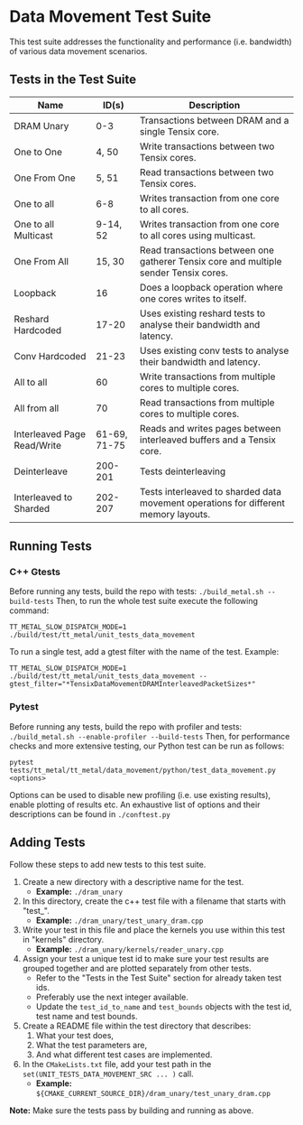 # Data Movement Test Suite

This test suite addresses the functionality and performance (i.e. bandwidth) of various data movement scenarios.

## Tests in the Test Suite

| Name                        | ID(s)        | Description                                                                          |
| ----------                  | -----        | ----------------------------------------------------                                 |
| DRAM Unary                  | 0-3          | Transactions between DRAM and a single Tensix core.                                  |
| One to One                  | 4, 50        | Write transactions between two Tensix cores.                                         |
| One From One                | 5, 51        | Read transactions between two Tensix cores.                                          |
| One to all                  | 6-8          | Writes transaction from one core to all cores.                                       |
| One to all Multicast        | 9-14, 52     | Writes transaction from one core to all cores using multicast.                       |
| One From All                | 15, 30       | Read transactions between one gatherer Tensix core and multiple sender Tensix cores. |
| Loopback                    | 16           | Does a loopback operation where one cores writes to itself.                          |
| Reshard Hardcoded           | 17-20        | Uses existing reshard tests to analyse their bandwidth and latency.                  |
| Conv Hardcoded              | 21-23        | Uses existing conv tests to analyse their bandwidth and latency.                     |
| All to all                  | 60           | Write transactions from multiple cores to multiple cores.                            |
| All from all                | 70           | Read transactions from multiple cores to multiple cores.                             |
| Interleaved Page Read/Write | 61-69, 71-75 | Reads and writes pages between interleaved buffers and a Tensix core.                |
| Deinterleave                | 200-201      | Tests deinterleaving                                                                 |
| Interleaved to Sharded      | 202-207      | Tests interleaved to sharded data movement operations for different memory layouts.  |

## Running Tests
### C++ Gtests
Before running any tests, build the repo with tests: ```./build_metal.sh --build-tests```
Then, to run the whole test suite execute the following command:
```
TT_METAL_SLOW_DISPATCH_MODE=1 ./build/test/tt_metal/unit_tests_data_movement
```

To run a single test, add a gtest filter with the name of the test. Example:
```
TT_METAL_SLOW_DISPATCH_MODE=1 ./build/test/tt_metal/unit_tests_data_movement --gtest_filter="*TensixDataMovementDRAMInterleavedPacketSizes*"
```

### Pytest
Before running any tests, build the repo with profiler and tests: ```./build_metal.sh --enable-profiler --build-tests```
Then, for performance checks and more extensive testing, our Python test can be run as follows:
```
pytest tests/tt_metal/tt_metal/data_movement/python/test_data_movement.py <options>
```

Options can be used to disable new profiling (i.e. use existing results), enable plotting of results etc.
An exhaustive list of options and their descriptions can be found in `./conftest.py`

## Adding Tests
Follow these steps to add new tests to this test suite.

1. Create a new directory with a descriptive name for the test.
    - **Example:** `./dram_unary`
2. In this directory, create the c++ test file with a filename that starts with "test_".
    - **Example:** `./dram_unary/test_unary_dram.cpp`
3. Write your test in this file and place the kernels you use within this test in "kernels" directory.
    - **Example:** `./dram_unary/kernels/reader_unary.cpp`
4. Assign your test a unique test id to make sure your test results are grouped together and are plotted separately from other tests.
    - Refer to the "Tests in the Test Suite" section for already taken test ids.
    - Preferably use the next integer available.
    - Update the `test_id_to_name` and `test_bounds` objects with the test id, test name and test bounds.
5. Create a README file within the test directory that describes:
    1. What your test does,
    2. What the test parameters are,
    3. And what different test cases are implemented.
6. In the `CMakeLists.txt` file, add your test path in the `set(UNIT_TESTS_DATA_MOVEMENT_SRC ... )` call.
    - **Example:** `${CMAKE_CURRENT_SOURCE_DIR}/dram_unary/test_unary_dram.cpp`

**Note:** Make sure the tests pass by building and running as above.
